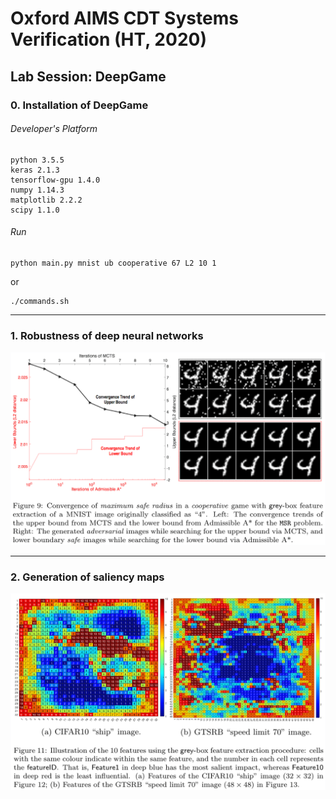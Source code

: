 # Oxford AIMS CDT Systems Verification (HT, 2020)

## Lab Session: DeepGame


### 0. Installation of DeepGame

###### Developer's Platform
```
python 3.5.5
keras 2.1.3
tensorflow-gpu 1.4.0
numpy 1.14.3
matplotlib 2.2.2
scipy 1.1.0
```

###### Run
```
python main.py mnist ub cooperative 67 L2 10 1
```
or
```
./commands.sh
```
-------------------

### 1. Robustness of deep neural networks

![alt text](figures/Cooperative_MNIST.png)

-------------------

### 2. Generation of saliency maps

![alt text](figures/Feature.png)
